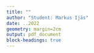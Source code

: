 ```yaml
---
title: ""
author: "Student: Markus Ijäs"
date: ..2022
geometry: margin=2cm
output: pdf_document
block-headings: true
---
```


